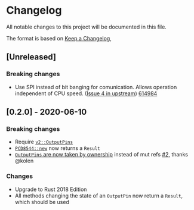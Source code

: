 # Changelog
All notable changes to this project will be documented in this file.

The format is based on [Keep a Changelog](https://keepachangelog.com/en/1.0.0/),

## [Unreleased]
### Breaking changes
- Use SPI instead of bit banging for comunication. Allows operation independent of CPU speed. ([Issue 4 in upstream](https://github.com/kellerkindt/pcd8544/issues/4)) [614984](https://github.com/kolen/pcd8544/commit/6149845869383ef5f6be38bc461e21d7a01b0f4a)

## [0.2.0] - 2020-06-10
### Breaking changes
- Require [`v2::OutputPins`](https://github.com/rust-embedded/embedded-hal/blob/9e6ab5a1ee8900830bd4fe56f0a84ddb0bccda3f/src/digital/v2.rs)
- [`PCD8544::new`](https://github.com/kellerkindt/pcd8544/blob/98ef5b7d0264aa610bd758940478975d08270f32/src/lib.rs#L77) now returns a `Result`
- [`OutputPins` are now taken by ownership](https://github.com/kellerkindt/pcd8544/blob/98ef5b7d0264aa610bd758940478975d08270f32/src/lib.rs#L70) instead of mut refs [#2](https://github.com/kellerkindt/pcd8544/pull/2), thanks @kolen

### Changes
- Upgrade to Rust 2018 Edition
- All methods changing the state of an `OutputPin` now return a `Result`, which should be used

